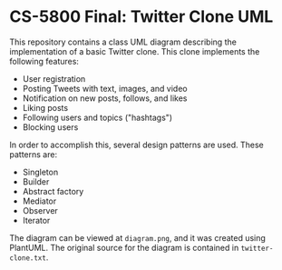 # CS-5800 Final: Twitter Clone UML

This repository contains a class UML diagram describing the implementation of a basic Twitter clone. This clone implements the following features:

- User registration
- Posting Tweets with text, images, and video
- Notification on new posts, follows, and likes
- Liking posts
- Following users and topics ("hashtags")
- Blocking users

In order to accomplish this, several design patterns are used. These patterns are:

- Singleton
- Builder
- Abstract factory
- Mediator
- Observer
- Iterator

The diagram can be viewed at `diagram.png`, and it was created using PlantUML. The original source for the diagram is contained in `twitter-clone.txt`.
